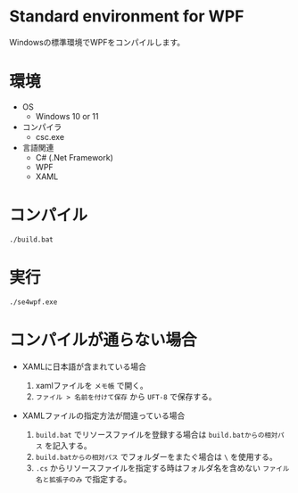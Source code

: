 # Standard environment for WPF

Windowsの標準環境でWPFをコンパイルします。


# 環境

- OS
    - Windows 10 or 11
- コンパイラ
    - csc.exe
- 言語関連
    - C# (.Net Framework)
    - WPF
    - XAML


# コンパイル

```
./build.bat
```


# 実行

```
./se4wpf.exe
```

# コンパイルが通らない場合

- XAMLに日本語が含まれている場合  
    1. xamlファイルを `メモ帳` で開く。
    2. `ファイル > 名前を付けて保存` から `UFT-8` で保存する。

- XAMLファイルの指定方法が間違っている場合
    1. `build.bat` でリソースファイルを登録する場合は `build.batからの相対パス` を記入する。
    2. `build.batからの相対パス` でフォルダーをまたぐ場合は `\` を使用する。
    3. `.cs` からリソースファイルを指定する時はフォルダ名を含めない `ファイル名と拡張子のみ` で指定する。